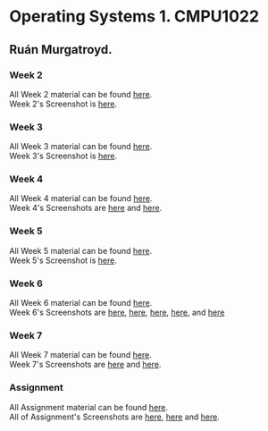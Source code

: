 # Operating Systems 1. CMPU1022
## Ruán Murgatroyd.

### Week 2
All Week 2 material can be found [here](/Week%202/).  
Week 2's Screenshot is [here](/Week%202/week2.png).

### Week 3
All Week 3 material can be found [here](/Week%203/).  
Week 3's Screenshot is [here](/Week%203/week3.png).

### Week 4
All Week 4 material can be found [here](/Week%204/).  
Week 4's Screenshots are [here](/Week%204/Week%204%20Part%201.png) and [here](/Week%204/Week%204%20Part%202.png).

### Week 5
All Week 5 material can be found [here](/Week%205/).  
Week 5's Screenshot is [here](/Week%205/Week%205.png).

### Week 6
All Week 6 material can be found [here](/Week%206/).  
Week 6's Screenshots are [here](/Week%206/week6pt1.png), [here](/Week%206/week6pt2.png), [here](/Week%206/week6pt3.png), [here](/Week%206/week6pt4.png), and [here](/Week%206/week6pt5.png)

### Week 7
All Week 7 material can be found [here](/Week%207/).  
Week 7's Screenshots are [here](/Week%207/week7pt1.png) and [here](/Week%207/week7pt2.png).

### Assignment
All Assignment material can be found [here](/Assignment/).  
All of Assignment's Screenshots are [here](/Assignment/AssignmentPt1.png), [here](/Assignment/AssignmentPt2.png) and [here](/Assignment/AssignmentPt3.png).
